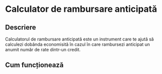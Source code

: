 # Calculator de rambursare anticipată

## Descriere
Calculatorul de rambursare anticipată este un instrument care te ajută să calculezi dobânda economisită în cazul în care rambursezi anticipat un anumit număr de rate dintr-un credit.

## Cum funcționează